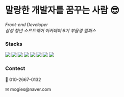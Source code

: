 <h1>말랑한 개발자를 꿈꾸는 사람 😎</h1>
<i>Front-end Developer</i><br>
<i>삼성 청년 소프트웨어 아카데미 6기 부울경 캠퍼스</i>
<h3>Stacks</h3>
<div>
  <img src="https://img.shields.io/badge/Python-⭐  ⭐-3776AB?logo=python">
  <img src="https://img.shields.io/badge/Javascript-⭐  ⭐-F7DF1E?logo=javascript">
  <img src="https://img.shields.io/badge/HTML5-⭐  ⭐-E34F26?logo=html">
  <img src="https://img.shields.io/badge/CSS-⭐  ⭐-1572B6?logo=css">
  <img src="https://img.shields.io/badge/SCSS-⭐  ⭐-CC6699?logo=sass">
  <img src="https://img.shields.io/badge/Vue.js-⭐  ⭐-4FC08D?logo=vue.js">
  <img src="https://img.shields.io/badge/React-⭐  -61DAFB?logo=react">
  <img src="https://img.shields.io/badge/Django-⭐  -092E20?logo=django">
</div>
<h3>Contect</h3>
<p>📱 010-2667-0132</p>
<p>✉ mogies@naver.com</p>
<!--
**KyounghoonLim/KyounghoonLim** is a ✨ _special_ ✨ repository because its `README.md` (this file) appears on your GitHub profile.

Here are some ideas to get you started:

- 🔭 I’m currently working on ...
- 🌱 I’m currently learning ...
- 👯 I’m looking to collaborate on ...
- 🤔 I’m looking for help with ...
- 💬 Ask me about ...
- 📫 How to reach me: ...
- 😄 Pronouns: ...
- ⚡ Fun fact: ...
-->
